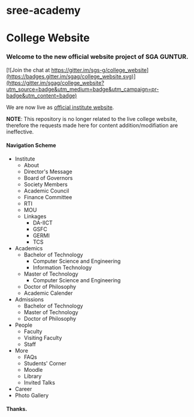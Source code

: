 # sree-academy
# College Website
### Welcome to the new official website project of SGA GUNTUR. 

[![Join the chat at https://gitter.im/sgs-g/college_website](https://badges.gitter.im/sgag/college_website.svg)](https://gitter.im/sgag/college_website?utm_source=badge&utm_medium=badge&utm_campaign=pr-badge&utm_content=badge)

We are now live as [official institute website](http://sgaguntur.ac.in/).

**NOTE**: This repository is no longer related to the live college website, therefore the requests made here for content addition/modifiation are ineffective.


#### Navigation Scheme
* Institute
    * About
    * Director's Message
    * Board of Governors
    * Society Members
    * Academic Council
    * Finance Committee
    * RTI
    * MOU
    * Linkages
        * DA-IICT
        * GSFC
        * GERMI
        * TCS
* Academics
    * Bachelor of Technology
        * Computer Science and Engineering
        * Information Technology
    * Master of Technology
        * Computer Science and Engineering
    * Doctor of Philosophy
    * Academic Calender
* Admissions
    * Bachelor of Technology
    * Master of Technology
    * Doctor of Philosophy
* People
    * Faculty
    * Visiting Faculty
    * Staff
* More
    * FAQs
    * Students' Corner
    * Moodle
    * Library
    * Invited Talks
* Career
* Photo Gallery


#### Thanks.

